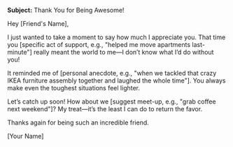 **Subject:** Thank You for Being Awesome!  

Hey [Friend's Name],  

I just wanted to take a moment to say how much I appreciate you. That time you [specific act of support, e.g., "helped me move apartments last-minute"] really meant the world to me—I don’t know what I’d do without you!  

It reminded me of [personal anecdote, e.g., "when we tackled that crazy IKEA furniture assembly together and laughed the whole time"]. You always make even the toughest situations feel lighter.  

Let’s catch up soon! How about we [suggest meet-up, e.g., "grab coffee next weekend"]? My treat—it’s the least I can do to return the favor.  

Thanks again for being such an incredible friend.  

[Your Name]